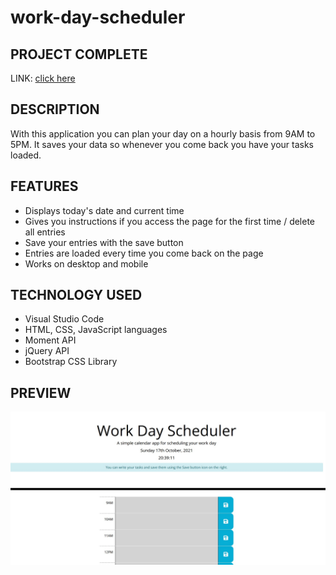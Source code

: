 # work-day-scheduler

## PROJECT COMPLETE

LINK: [click here](https://akeneagle.github.io/work-day-scheduler/index.html)

## DESCRIPTION

With this application you can plan your day on a hourly basis from 9AM to 5PM. It saves your data so whenever you come back you have your tasks loaded.

## FEATURES

- Displays today's date and current time
- Gives you instructions if you access the page for the first time / delete all entries
- Save your entries with the save button
- Entries are loaded every time you come back on the page
- Works on desktop and mobile

## TECHNOLOGY USED

- Visual Studio Code
- HTML, CSS, JavaScript languages
- Moment API
- jQuery API
- Bootstrap CSS Library

## PREVIEW

![preview](./assets/images/preview.jpg)
